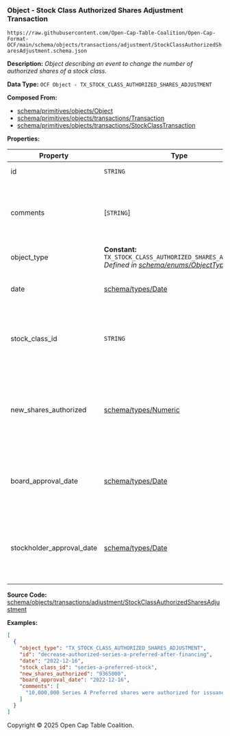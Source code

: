 ### Object - Stock Class Authorized Shares Adjustment Transaction

`https://raw.githubusercontent.com/Open-Cap-Table-Coalition/Open-Cap-Format-OCF/main/schema/objects/transactions/adjustment/StockClassAuthorizedSharesAdjustment.schema.json`

**Description:** _Object describing an event to change the number of authorized shares of a stock class._

**Data Type:** `OCF Object - TX_STOCK_CLASS_AUTHORIZED_SHARES_ADJUSTMENT`

**Composed From:**

- [schema/primitives/objects/Object](../../../primitives/objects/Object.md)
- [schema/primitives/objects/transactions/Transaction](../../../primitives/objects/transactions/Transaction.md)
- [schema/primitives/objects/transactions/StockClassTransaction](../../../primitives/objects/transactions/StockClassTransaction.md)

**Properties:**

| Property                  | Type                                                                                                                                 | Description                                                                                  | Required   |
| ------------------------- | ------------------------------------------------------------------------------------------------------------------------------------ | -------------------------------------------------------------------------------------------- | ---------- |
| id                        | `STRING`                                                                                                                             | Identifier for the object                                                                    | `REQUIRED` |
| comments                  | [`STRING`]                                                                                                                           | Unstructured text comments related to and stored for the object                              | -          |
| object_type               | **Constant:** `TX_STOCK_CLASS_AUTHORIZED_SHARES_ADJUSTMENT`</br>_Defined in [schema/enums/ObjectType](../../../enums/ObjectType.md)_ | Object type field                                                                            | `REQUIRED` |
| date                      | [schema/types/Date](../../../types/Date.md)                                                                                          | Date on which the transaction occurred                                                       | `REQUIRED` |
| stock_class_id            | `STRING`                                                                                                                             | Identifier of the StockClass object, a subject of this transaction                           | `REQUIRED` |
| new_shares_authorized     | [schema/types/Numeric](../../../types/Numeric.md)                                                                                    | The new number of shares authorized for this stock class as of the event of this transaction | `REQUIRED` |
| board_approval_date       | [schema/types/Date](../../../types/Date.md)                                                                                          | Date on which the board approved the change to the stock class                               | -          |
| stockholder_approval_date | [schema/types/Date](../../../types/Date.md)                                                                                          | This optional field tracks when the stockholders approved the change to the stock class.     | -          |

**Source Code:** [schema/objects/transactions/adjustment/StockClassAuthorizedSharesAdjustment](../../../../../../schema/objects/transactions/adjustment/StockClassAuthorizedSharesAdjustment.schema.json)

**Examples:**

```json
[
  {
    "object_type": "TX_STOCK_CLASS_AUTHORIZED_SHARES_ADJUSTMENT",
    "id": "decrease-authorized-series-a-preferred-after-financing",
    "date": "2022-12-16",
    "stock_class_id": "series-a-preferred-stock",
    "new_shares_authorized": "9365000",
    "board_approval_date": "2022-12-16",
    "comments": [
      "10,000,000 Series A Preferred shares were authorized for issuance and offered for sale, however only 9,365,000 were sold. Board authorized reduction in authorized shares to 9,365,000 shares."
    ]
  }
]
```

Copyright © 2025 Open Cap Table Coalition.
